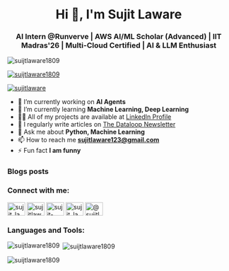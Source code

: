 <h1 align="center">Hi 👋, I'm Sujit Laware</h1>
<h3 align="center">AI Intern @Runverve | AWS AI/ML Scholar (Advanced) | IIT Madras'26 | Multi-Cloud Certified | AI & LLM Enthusiast</h3>

<p align="left"> <img src="https://komarev.com/ghpvc/?username=suijtlaware1809&label=Profile%20views&color=0e75b6&style=flat" alt="suijtlaware1809" /> </p>

<p align="left"> <a href="https://github.com/ryo-ma/github-profile-trophy"><img src="https://github-profile-trophy.vercel.app/?username=suijtlaware1809" alt="suijtlaware1809" /></a> </p>

<p align="left"> <a href="https://twitter.com/sujitlaware" target="blank"><img src="https://img.shields.io/twitter/follow/sujitlaware?logo=twitter&style=for-the-badge" alt="sujitlaware" /></a> </p>

- 🔭 I’m currently working on **AI Agents**
- 🌱 I’m currently learning **Machine Learning, Deep Learning**
- 👨‍💻 All of my projects are available at [LinkedIn Profile](https://www.linkedin.com/in/sujit-laware/)
- 📝 I regularly write articles on [The Dataloop Newsletter](https://www.linkedin.com/newsletters/7130619976448675840/)
- 💬 Ask me about **Python, Machine Learning**
- 📫 How to reach me **sujitlaware123@gmail.com**
- ⚡ Fun fact **I am funny**

### Blogs posts
<!-- BLOG-POST-LIST:START -->
<!-- BLOG-POST-LIST:END -->

<h3 align="left">Connect with me:</h3>
<p align="left">
<a href="https://dev.to/sujit_laware1" target="blank"><img align="center" src="https://raw.githubusercontent.com/rahuldkjain/github-profile-readme-generator/master/src/images/icons/Social/devto.svg" alt="sujit_laware1" height="30" width="40" /></a>
<a href="https://twitter.com/sujitlaware" target="blank"><img align="center" src="https://raw.githubusercontent.com/rahuldkjain/github-profile-readme-generator/master/src/images/icons/Social/twitter.svg" alt="sujitlaware" height="30" width="40" /></a>
<a href="https://linkedin.com/in/sujit-laware" target="blank"><img align="center" src="https://raw.githubusercontent.com/rahuldkjain/github-profile-readme-generator/master/src/images/icons/Social/linked-in-alt.svg" alt="sujit-laware" height="30" width="40" /></a>
<a href="https://instagram.com/sujit_laware1809" target="blank"><img align="center" src="https://raw.githubusercontent.com/rahuldkjain/github-profile-readme-generator/master/src/images/icons/Social/instagram.svg" alt="sujit_laware1809" height="30" width="40" /></a>
<a href="https://medium.com/@sujitlaware" target="blank"><img align="center" src="https://raw.githubusercontent.com/rahuldkjain/github-profile-readme-generator/master/src/images/icons/Social/medium.svg" alt="@sujitlaware" height="30" width="40" /></a>
</p>

<h3 align="left">Languages and Tools:</h3>
<p align="left">
  <!-- Your tools and languages icons here -->
</p>

<p><img align="left" src="https://github-readme-stats.vercel.app/api/top-langs?username=suijtlaware1809&show_icons=true&locale=en&layout=compact" alt="suijtlaware1809" /></p>

<p>&nbsp;<img align="center" src="https://github-readme-stats.vercel.app/api?username=suijtlaware1809&show_icons=true&locale=en" alt="suijtlaware1809" /></p>

<p><img align="center" src="https://github-readme-streak-stats.herokuapp.com/?user=suijtlaware1809&" alt="suijtlaware1809" /></p>
